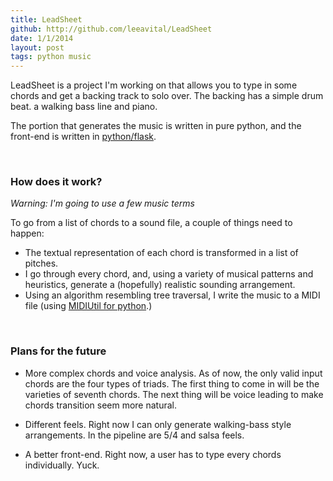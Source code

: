 ```yaml
---
title: LeadSheet
github: http://github.com/leeavital/LeadSheet
date: 1/1/2014
layout: post
tags: python music
---
```


LeadSheet is a project I'm working on that allows you to type in some chords
and get a backing track to solo over.  The backing has a simple drum beat. 
a walking bass line and piano.


The portion that generates the music is written in pure python, and the
front-end is written in [python/flask](http://flask.pocoo.org).

<br />

### How does it work?
_Warning: I'm going to use a few music terms_

To go from a list of chords to a sound file, a couple of things need to happen:

- The textual representation of each chord is transformed in a list of pitches.
- I go through every chord, and, using a variety of musical patterns and heuristics,
generate a (hopefully) realistic sounding arrangement.
- Using an algorithm resembling tree traversal, I write the music to
a MIDI file (using <a href="http://code.google.com/p/midiutil/">
MIDIUtil for python</a>.)


<br />

### Plans for the future

- More complex chords and voice analysis. As of now, the only valid input
chords are the four types of triads.  The first thing to come in will be the
varieties of seventh chords. The next thing will be voice leading to make
chords transition seem more natural.

- Different feels. Right now I can only generate walking-bass style
arrangements. In the pipeline are 5/4 and salsa feels.

- A better front-end. Right now, a user has to type every chords individually.
Yuck.
